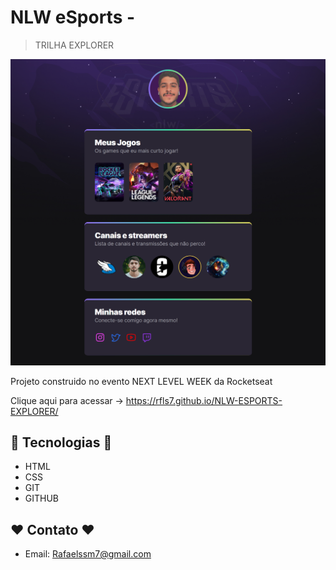 # NLW eSports - 
> TRILHA EXPLORER

![preview](./Preview.png)

Projeto construido no evento NEXT LEVEL WEEK da Rocketseat

Clique aqui para acessar -> https://rfls7.github.io/NLW-ESPORTS-EXPLORER/

## 🔧 Tecnologias 🔧

- HTML
- CSS
- GIT
- GITHUB

## ❤️ Contato ❤️
 
- Email: Rafaelssm7@gmail.com
